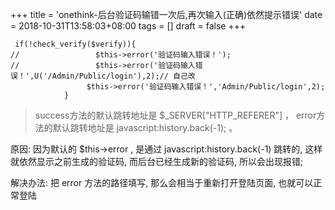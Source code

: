 +++
title = 'onethink-后台验证码输错一次后,再次输入(正确)依然提示错误'
date = 2018-10-31T13:58:03+08:00
tags = []
draft = false
+++

```
 if(!check_verify($verify)){
//                 $this->error('验证码输入错误！');
//                 $this->error('验证码输入错误！',U('/Admin/Public/login'),2);// 自己改
                 $this->error('验证码输入错误！','Admin/Public/login',2);
            }

```
> success方法的默认跳转地址是 $_SERVER["HTTP_REFERER"] ，
error方法的默认跳转地址是 javascript:history.back(-1); 。

原因:
因为默认的 $this->error , 是通过  javascript:history.back(-1) 跳转的, 这样就依然显示之前生成的验证码, 而后台已经生成新的验证码, 所以会出现报错;

解决办法:
把 error 方法的路径填写, 那么会相当于重新打开登陆页面, 也就可以正常登陆
